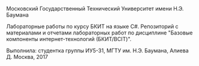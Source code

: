 Московский Государственный Технический Университет имени Н.Э. Баумана

Лабораторные работы по курсу БКИТ на языке C#.
Репозиторий с материалами и отчетами лабораторных работ
по дисциплине "Базовые компоненты интернет-технологий (БКИТ/BCIT)".

Выполнила: студентка группы ИУ5-31, МГТУ им. Н.Э. Баумана, Алиева Д.
Москва, 2017
